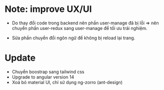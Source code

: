 # Note: improve UX/UI

- Do thay đổi code trong backend nên phần user-manage đã bị lỗi => nên chuyển phần user-redux sang user-manage để tối ưu trải nghiệm.

- Sửa phần chuyển đổi ngôn ngữ để không bị reload lại trang.

# Update

- Chuyển boostrap sang tailwind css
- Upgrade to angular version 14
- Xoá bỏ material UI, chỉ sử dụng ng-zorro (ant-design)

